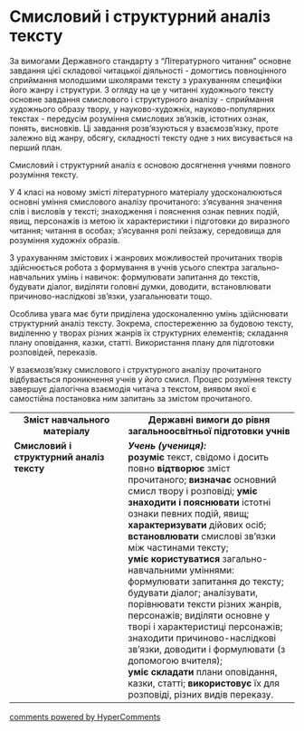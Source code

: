 <div id="hypercomments_widget" class="js-hypercomments-widget invisible"></div>

# Смисловий і структурний аналіз тексту 

За вимогами Державного стандарту з “Літературного читання” основне завдання цієї складової читацької діяльності - домогтись повноцінного сприймання молодшими школярами тексту з урахуванням специфіки його жанру і структури. З огляду на це у читанні художнього тексту основне завдання смислового і структурного аналізу - сприймання художнього образу твору, у науково-художніх, науково-популярних текстах - передусім розуміння смислових зв’язків, істотних ознак, понять, висновків. Ці завдання розв’язуються у взаємозв’язку, проте залежно від жанру, обсягу, складності тексту одне з них висувається на перший план.

Смисловий і структурний аналіз є основою досягнення учнями повного розуміння тексту.

У 4 класі на новому змісті літературного матеріалу удосконалюються основні уміння смислового аналізу прочитаного: з’ясування значення слів і висловів у тексті; знаходження і пояснення ознак певних подій, явищ, персонажів із метою їх характеристики і підготовки до виразного читання; читання в особах; з’ясування ролі пейзажу, середовища для розуміння художніх образів.

З урахуванням змістових і жанрових можливостей прочитаних творів здійснюється робота з формування в учнів усього спектра загально-навчальних умінь і навичок: формулювати запитання до текстів, будувати діалог, виділяти головні думки, доводити, встановлювати причиново-наслідкові зв’язки, узагальнювати тощо.

Особлива увага має бути приділена удосконаленню умінь здійснювати структурний аналіз тексту. Зокрема, спостереженню за будовою тексту, виділенню у творах різних жанрів їх структурних елементів; складання плану оповідання, казки, статті. Використання плану для підготовки розповідей, переказів.

У взаємозв’язку смислового і структурного аналізу прочитаного відбувається проникнення учнів у його смисл. Процес розуміння тексту завершує діалогічна взаємодія читача з текстом, виявом якої є самостійна постановка ним запитань за змістом прочитаного.

<table>
  <tr>
    <td width="40%" align="center"><b>Зміст навчального матеріалу<b></td>
    <td width="60%" align="center"><b>Державні вимоги до рівня загальноосвітньої підготовки учнів</b></td>
  </tr>
  <tr>
    <td width="40%" style="vertical-align:top !important;">
<b>Смисловий і структурний аналіз тексту</b></td>
    <td width="60%" style="vertical-align:top !important;">
<i><b>Учень (учениця):</b></i><br>
<b>розуміє</b> текст, свідомо і досить повно <b>відтворює</b> зміст прочитаного; <b>визначає</b> основний смисл твору і розповіді;
<b>уміє знаходити і пояснювати</b> істотні ознаки певних подій, явищ; <b>характеризувати</b> дійових осіб; <b>встановлювати</b> смислові зв’язки між частинами тексту;<br>
<b>уміє користуватися</b> загально-навчальними уміннями: формулювати запитання до тексту; будувати діалог; аналізувати, порівнювати тексти різних жанрів, персонажів; виділяти основне у творі і характеристиці персонажів; знаходити причиново-наслідкові зв’язки, доводити і формулювати (з допомогою вчителя);<br>
<b>уміє складати</b> плани оповідання, казки, статті; <b>використовує</b> їх для розповіді, різних видів переказу.<br></td>
  </tr>
</table>

<div class="js-hypercomments-container">
<a href="http://hypercomments.com" class="hc-link" title="comments widget">comments powered by HyperComments</a>
</div>